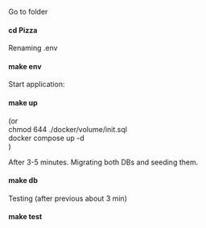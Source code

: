 
Go to folder
#### cd Pizza

Renaming .env  
#### make env

Start application:
#### make up
(or  
chmod 644 ./docker/volume/init.sql  
docker compose up -d  
)

After 3-5 minutes. Migrating both DBs and seeding them.
#### make db

Testing (after previous about 3 min)
#### make test
